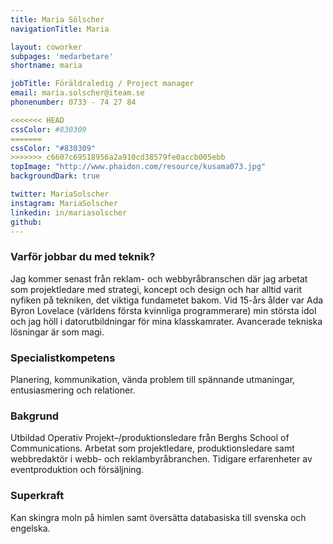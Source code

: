 ```yaml
---
title: Maria Sölscher
navigationTitle: Maria

layout: coworker
subpages: 'medarbetare'
shortname: maria

jobTitle: Föräldraledig / Project manager
email: maria.solscher@iteam.se
phonenumber: 0733 - 74 27 84

<<<<<<< HEAD
cssColor: #830309
=======
cssColor: "#830309"
>>>>>>> c6607c69518956a2a910cd38579fe0accb005ebb
topImage: "http://www.phaidon.com/resource/kusama073.jpg"
backgroundDark: true

twitter: MariaSolscher
instagram: MariaSolscher
linkedin: in/mariasolscher
github:
---
```


### Varför jobbar du med teknik?
Jag kommer senast från reklam- och webbyråbranschen där jag arbetat som projektledare med strategi, koncept och design och har alltid varit nyfiken på tekniken, det viktiga fundametet bakom. Vid 15-års ålder var Ada Byron Lovelace (världens första kvinnliga programmerare) min största idol och jag höll i datorutbildningar för mina klasskamrater. Avancerade tekniska lösningar är som magi.

### Specialistkompetens
Planering, kommunikation, vända problem till spännande utmaningar, entusiasmering och relationer.

### Bakgrund
Utbildad Operativ Projekt–/produktionsledare från Berghs School of Communications. Arbetat som projektledare, produktionsledare samt webbredaktör i webb- och reklambyråbranchen. Tidigare erfarenheter av eventproduktion och försäljning.

### Superkraft
Kan skingra moln på himlen samt översätta databasiska till svenska och engelska.